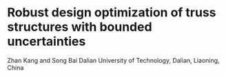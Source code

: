 # Robust design optimization of truss structures with bounded uncertainties

Zhan Kang and Song Bai
Dalian University of Technology, Dalian, Liaoning, China
